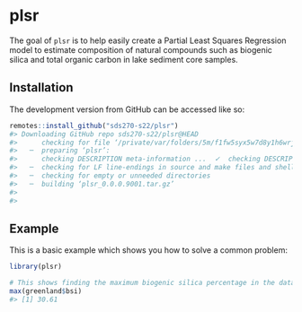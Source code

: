 
<!-- README.md is generated from README.Rmd. Please edit that file -->

# plsr

The goal of `plsr` is to help easily create a Partial Least Squares
Regression model to estimate composition of natural compounds such as
biogenic silica and total organic carbon in lake sediment core samples.

## Installation

The development version from GitHub can be accessed like so:

``` r
remotes::install_github("sds270-s22/plsr")
#> Downloading GitHub repo sds270-s22/plsr@HEAD
#>      checking for file ‘/private/var/folders/5m/f1fw5syx5w7d8y1h6wrj0nrm0000gn/T/RtmpfneiBf/remotes15d6c1d88b62/sds270-s22-plsr-7db18bc/DESCRIPTION’ ...  ✓  checking for file ‘/private/var/folders/5m/f1fw5syx5w7d8y1h6wrj0nrm0000gn/T/RtmpfneiBf/remotes15d6c1d88b62/sds270-s22-plsr-7db18bc/DESCRIPTION’
#>   ─  preparing ‘plsr’:
#>      checking DESCRIPTION meta-information ...  ✓  checking DESCRIPTION meta-information
#>   ─  checking for LF line-endings in source and make files and shell scripts
#>   ─  checking for empty or unneeded directories
#>   ─  building ‘plsr_0.0.0.9001.tar.gz’
#>      
#> 
```

## Example

This is a basic example which shows you how to solve a common problem:

``` r
library(plsr)

# This shows finding the maximum biogenic silica percentage in the dataset
max(greenland$bsi)
#> [1] 30.61
```
